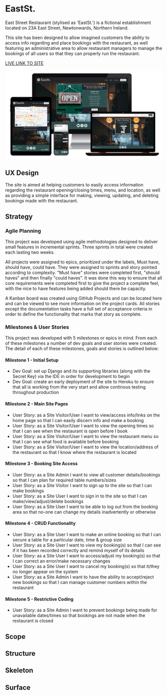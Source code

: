 # EastSt.

East Street Restaurant (stylised as 'EastSt.') is a fictional establishment located on 23A East Street, Newtonwards, Northern Ireland.

This site has been designed to allow imagined customers the ability to access info regarding and place bookings with the restaurant, as well featuring an administrative area to allow restaurant managers to manage the bookings of all users so that they can properly run the restaurant.

[LIVE LINK TO SITE](https://east-street-bc0671035c95.herokuapp.com/)

![Overview](static/images/readme/overview.png)

## UX Design

The site is aimed at helping customers to easily access information regarding the restaurant opening/closing times, menu, and location, as well as providing a simple interface for making, viewing, updating, and deleting bookings made with the restaurant. 

## Strategy

### Agile Planning
This project was developed using agile methodologies designed to deliver small features in incremental sprints. Three sprints in total were created each lasting two weeks.

All projects were assigned to epics, prioritized under the labels, Must have, should have, could have. They were assigned to sprints and story pointed according to complexity. "Must have" stories were completed first, "should haves" and then finally "could haves". It was done this way to ensure that all core requirements were completed first to give the project a complete feel, with the nice to have features being added should there be capacity.

A Kanban board was created using GitHub Projects and can be located here and can be viewed to see more information on the project cards. All stories except the documentation tasks have a full set of acceptance criteria in order to define the functionality that marks that story as complete.

### Milestones & User Stories

This project was developed with 5 milestones or epics in mind. From each of these milestones a number of dev goals and user stories were created. The detail of each of these milestones, goals and stories is outlined below:

#### Milestone 1 - Initial Setup
- Dev Goal: set up Django and its supporting libraries (along with the Secret Key) via the IDE in order for development to begin
- Dev Goal: create an early deployment of the site to Heroku to ensure that all is working from the very start and allow continous testing throughout production

#### Milestone 2 - Main Site Pages
- User Story: as a Site Visitor/User I want to view/access info/links on the home page so that I can easily discern info and make a booking
- User Story: as a Site Visitor/User I want to view the opening times so that I can see when the restaurant is open before I book
- User Story: as a Site Visitor/User I want to view the restaurant menu so that I can see what food is available before booking
- User Story: as a Site Visitor/User I want to view the location/address of the restaurant so that I know where the restaurant is located

#### Milestone 3 - Booking Site Access
- User Story: as a Site Admin I want to view all customer details/bookings so that I can plan for required table numbers/sizes
- User Story: as a Site Visitor I want to sign up to the site so that I can make bookings
- User Story: as a Site User I want to sign in to the site so that I can make/view/adjust/delete bookings
- User Story: as a Site User I want to be able to log out from the booking area so that no-one can change my details inadvertently or otherwise

#### Milestone 4 - CRUD Functionality
- User Story: as a Site User I want to make an online booking so that I can secure a table for a particular date, time & group size
- User Story: as a Site User I want to view my booking(s) so that I can see if it has been recorded correctly and remind myself of its details
- User Story: as a Site User I want to access/adjust my booking(s) so that I can correct an error/make necessary changes
- User Story: as a Site User I want to cancel my booking(s) so that it/they no longer appear on the system
- User Story: as a Site Admin I want to have the ability to accept/reject new bookings so that I can manage customer numbers within the restaurant

#### Milestone 5 - Restrictive Coding
- User Story: as a Site Admin I want to prevent bookings being made for unavailable dates/times so that bookings are not made when the restaurant is closed 

## Scope

## Structure

## Skeleton

## Surface
